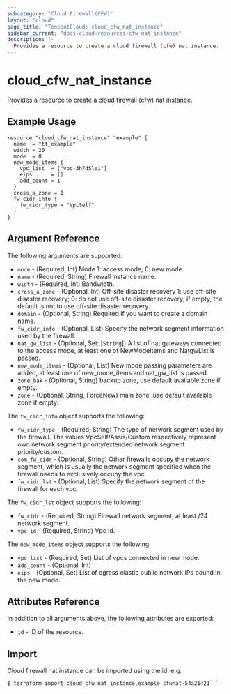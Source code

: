 ```yaml
---
subcategory: "Cloud Firewall(CFW)"
layout: "cloud"
page_title: "TencentCloud: cloud_cfw_nat_instance"
sidebar_current: "docs-cloud-resources-cfw_nat_instance"
description: |-
  Provides a resource to create a cloud firewall (cfw) nat instance.
---
```


# cloud_cfw_nat_instance

Provides a resource to create a cloud firewall (cfw) nat instance.

## Example Usage

```hcl
resource "cloud_cfw_nat_instance" "example" {
  name  = "tf_example"
  width = 20
  mode  = 0
  new_mode_items {
    vpc_list  = ["vpc-3h7d5le1"]
    eips      = []
    add_count = 1
  }
  cross_a_zone = 1
  fw_cidr_info {
    fw_cidr_type = "VpcSelf"
  }
}
```

## Argument Reference

The following arguments are supported:

* `mode` - (Required, Int) Mode 1: access mode; 0: new mode.
* `name` - (Required, String) Firewall instance name.
* `width` - (Required, Int) Bandwidth.
* `cross_a_zone` - (Optional, Int) Off-site disaster recovery 1: use off-site disaster recovery; 0: do not use off-site disaster recovery; if empty, the default is not to use off-site disaster recovery.
* `domain` - (Optional, String) Required if you want to create a domain name.
* `fw_cidr_info` - (Optional, List) Specify the network segment information used by the firewall.
* `nat_gw_list` - (Optional, Set: [`String`]) A list of nat gateways connected to the access mode, at least one of NewModeItems and NatgwList is passed.
* `new_mode_items` - (Optional, List) New mode passing parameters are added, at least one of new_mode_items and nat_gw_list is passed.
* `zone_bak` - (Optional, String) backup zone, use default available zone if empty.
* `zone` - (Optional, String, ForceNew) main zone, use default available zone if empty.

The `fw_cidr_info` object supports the following:

* `fw_cidr_type` - (Required, String) The type of network segment used by the firewall. The values VpcSelf/Assis/Custom respectively represent own network segment priority/extended network segment priority/custom.
* `com_fw_cidr` - (Optional, String) Other firewalls occupy the network segment, which is usually the network segment specified when the firewall needs to exclusively occupy the vpc.
* `fw_cidr_lst` - (Optional, List) Specify the network segment of the firewall for each vpc.

The `fw_cidr_lst` object supports the following:

* `fw_cidr` - (Required, String) Firewall network segment, at least /24 network segment.
* `vpc_id` - (Required, String) Vpc id.

The `new_mode_items` object supports the following:

* `vpc_list` - (Required, Set) List of vpcs connected in new mode.
* `add_count` - (Optional, Int) 
* `eips` - (Optional, Set) List of egress elastic public network IPs bound in the new mode.

## Attributes Reference

In addition to all arguments above, the following attributes are exported:

* `id` - ID of the resource.



## Import

Cloud firewall nat instance can be imported using the id, e.g.

```
$ terraform import cloud_cfw_nat_instance.example cfwnat-54a21421```

